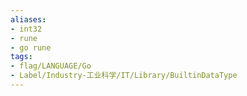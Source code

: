 ```yaml
---
aliases:
- int32
- rune
- go rune
tags:
- flag/LANGUAGE/Go
- Label/Industry-工业科学/IT/Library/BuiltinDataType
---
```

